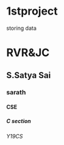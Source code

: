 # 1stproject
storing data
# RVR&JC
## S.Satya Sai
### sarath
#### CSE
##### C section
######  Y19CS
